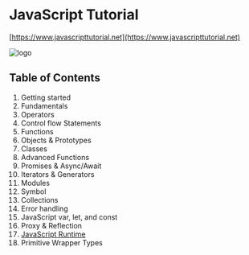 # JavaScript Tutorial

[https://www.javascripttutorial.net](https://www.javascripttutorial.net)

![logo](https://www.javascripttutorial.net/wp-content/uploads/2021/04/javascripttutorial.svg)

## Table of Contents

1. Getting started
2. Fundamentals
3. Operators
4. Control flow Statements
5. Functions
6. Objects & Prototypes
7. Classes
8. Advanced Functions
9. Promises & Async/Await
10. Iterators & Generators
11. Modules
12. Symbol
13. Collections
14. Error handling
15. JavaScript var, let, and const
16. Proxy & Reflection
17. [JavaScript Runtime](17.%20JavaScript%20Runtime.md)
18. Primitive Wrapper Types
